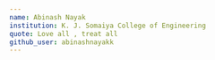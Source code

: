 ```yaml
---
name: Abinash Nayak
institution: K. J. Somaiya College of Engineering
quote: Love all , treat all
github_user: abinashnayakk
---
```

